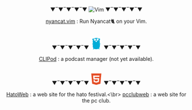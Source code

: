 <br/>
<div align="center">
  ▼‾▼‾▼‾▼‾▼  <img alt="Vim" src="https://raw.githubusercontent.com/konpa/devicon/master/icons/vim/vim-plain.svg" width=32 />  ▼‾▼‾▼‾▼‾▼
</div>

<p align="center">
  <a href="https://github.com/kato-k/nyancat.vim">nyancat.vim</a> : Run Nyancat🐈 on your Vim.
</p>
<br/>

<div align="center">
  ▼‾▼‾▼‾▼‾▼  <img alt="Golang" src="https://raw.githubusercontent.com/devicons/devicon/master/icons/go/go-plain.svg" width=32 />  ▼‾▼‾▼‾▼‾▼
</div>

<p align="center">
  <a href="https://github.com/kato-k/clipod">CLIPod</a> : a podcast manager (not yet available).
</p>
<br/>

<div align="center">
  ▼‾▼‾▼‾▼‾▼  <img alt="HTML" src="https://raw.githubusercontent.com/devicons/devicon/master/icons/html5/html5-plain.svg" width=32 />  ▼‾▼‾▼‾▼‾▼
</div>

<p align="center">
  <a href="https://github.com/kato-k/hato-web">HatoWeb</a> : a web site for the hato festival.<\br>
  <a href="https://github.com/kato-k/pcclubweb">pcclubweb</a> : a web site for the pc club.
</p>
<br/>
